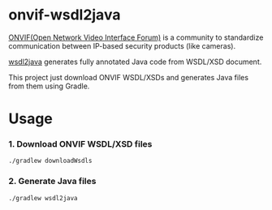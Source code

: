 # onvif-wsdl2java

[ONVIF(Open Network Video Interface Forum)](https://www.onvif.org/) is a community to standardize communication between IP-based security products (like cameras).

[wsdl2java](http://cxf.apache.org/docs/wsdl-to-java.html) generates fully annotated Java code from WSDL/XSD document.

This project just download ONVIF WSDL/XSDs and generates Java files from them using Gradle.

Usage
===

### 1. Download ONVIF WSDL/XSD files
```
./gradlew downloadWsdls
```

### 2. Generate Java files
````
./gradlew wsdl2java
````
